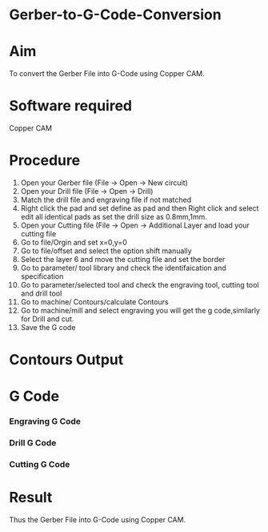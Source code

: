 # Gerber-to-G-Code-Conversion
# Aim
To convert the Gerber File into G-Code using Copper CAM.
# Software required
Copper CAM
# Procedure
1. Open your Gerber file (File → Open → New circuit)</br>
2. Open your Drill file (File → Open → Drill)</br>
3. Match the drill file and engraving file if not matched </br>
4. Right click the pad and set define as pad and then Right click and select edit all identical pads as set the drill size as 0.8mm,1mm.</br>
5. Open your Cutting file (File → Open → Additional Layer and load your cutting file</br>
6. Go to file/Orgin and set x=0,y=0 </br>
7. Go to file/offset and select the option shift manually</br>
8. Select the layer 6 and move the cutting file and set the border</br>
9. Go to parameter/ tool library and check the identifaication and specification</br>
10. Go to parameter/selected tool and check the engraving tool, cutting tool and drill tool</br>
11. Go to machine/ Contours/calculate Contours</br>
12. Go to machine/mill and select engraving you will get the g code,similarly for Drill and cut. </br>
13. Save the G code</br>
# Contours Output






# G Code
### Engraving G Code






### Drill G Code






### Cutting G Code






# Result

Thus the Gerber File into G-Code using Copper CAM.
